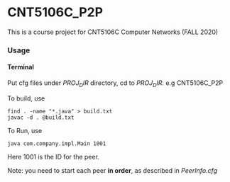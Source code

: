 # CNT5106C_P2P
This is a course project for CNT5106C Computer Networks (FALL 2020)

### Usage
#### Terminal
Put cfg files under *$PROJ_DIR$* directory, cd to *$PROJ_DIR$*. e.g CNT5106C_P2P

To build, use
```
find . -name "*.java" > build.txt
javac -d . @build.txt
```
To Run, use
```
java com.company.impl.Main 1001
```
Here 1001 is the ID for the peer.

Note: you need to start each peer **in order**, as described in *PeerInfo.cfg*
